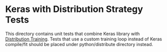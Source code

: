 # Keras with Distribution Strategy Tests

This directory contains unit tests that combine Keras library with
[Distribution Training](https://www.tensorflow.org/guide/distributed_training).
Tests that use a custom training loop instead of Keras compile/fit should be
placed under python/distribute directory instead.
